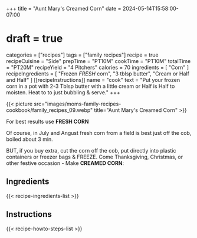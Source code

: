 +++
title = "Aunt Mary's Creamed Corn"
date = 2024-05-14T15:58:00-07:00
# draft = true
categories = ["recipes"]
tags = ["family recipes"]
recipe = true
recipeCuisine = "Side"
prepTime = "PT10M"
cookTime = "PT10M"
totalTime = "PT20M"
recipeYield = "4 Pitchers"
calories = 70
ingredients = [
  "Corn"
]
recipeIngredients = [
  "Frozen *FRESH* corn",
  "3 tblsp butter",
  "Cream or Half and Half"
]
[[recipeInstructions]]
  name = "cook"
  text = "Put your frozen corn in a pot with 2-3 Tblsp butter with a little cream or Half is Half to moisten. Heat to to just bubbling & serve."
+++

{{< picture src="images/moms-family-recipes-cookbook/family_recipes_09.webp" title="Aunt Mary's Creamed Corn" >}}

For best results use **FRESH CORN**

<!--more-->

Of course, in July and Angust fresh corn from a field is best just off the cob, boiled about 3 min.

BUT, if you buy extra, cut the corn off the cob, put directly into plastic containers or freezer bags & FREEZE. Come Thanksgiving, Christmas, or other festive occasion - Make **CREAMED CORN**:

## Ingredients
{{< recipe-ingredients-list >}}

## Instructions
{{< recipe-howto-steps-list >}}
